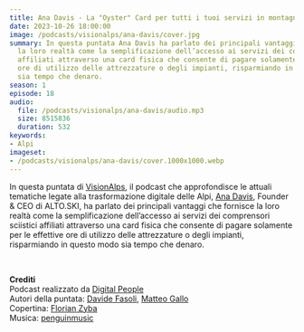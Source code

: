 ```yaml
---
title: Ana Davis - La "Oyster" Card per tutti i tuoi servizi in montagna @Cortina
date: 2023-10-26 18:00:00
image: /podcasts/visionalps/ana-davis/cover.jpg
summary: In questa puntata Ana Davis ha parlato dei principali vantaggi che fornisce
  la loro realtà come la semplificazione dell’accesso ai servizi dei comprensori sciistici
  affiliati attraverso una card fisica che consente di pagare solamente per le effettive
  ore di utilizzo delle attrezzature o degli impianti, risparmiando in questo modo
  sia tempo che denaro.
season: 1
episode: 18
audio:
  file: /podcasts/visionalps/ana-davis/audio.mp3
  size: 8515836
  duration: 532
keywords:
- Alpi
imageset:
- /podcasts/visionalps/ana-davis/cover.1000x1000.webp
---
```


In questa puntata di [VisionAlps](https://www.visionalps.com/), il podcast che approfondisce le attuali tematiche legate alla trasformazione digitale delle Alpi, [Ana Davis](https://www.linkedin.com/in/ana-davis/), Founder & CEO di ALTO.SKI, ha parlato dei principali vantaggi che fornisce la loro realtà come la semplificazione dell’accesso ai servizi dei comprensori sciistici affiliati attraverso una card fisica che consente di pagare solamente per le effettive ore di utilizzo delle attrezzature o degli impianti, risparmiando in questo modo sia tempo che denaro.

<br>

**Crediti**<br>
Podcast realizzato da [Digital People](https://w3id.org/digitalpeople)<br>
Autori della puntata: [Davide Fasoli](https://www.linkedin.com/in/davide-fasoli-2b3246179/), [Matteo Gallo](https://www.linkedin.com/in/matteo-gallo-4a5ab31a8/)<br>
Copertina: [Florian Zyba](https://www.linkedin.com/in/florian-zyba/)<br>
Musica: [penguinmusic](https://pixabay.com/users/penguinmusic-24940186/)
